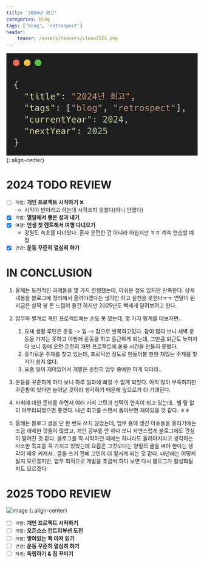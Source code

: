 ```yaml
---
title: '2024년 회고'
categories: blog
tags: ['blog', 'retrospect']
header:
    teaser: /assets/teasers/close2024.png
---
```


![image](/assets/teasers/close2024.png)
{:.align-center}

# 2024 TODO REVIEW

- [ ] `개발`: __개인 프로젝트 시작하기__ ❌
  - 시작이 반이라고 하는데 시작조차 못했다(아니 안했다)
- [x] `개발`: __열일해서 좋은 성과 내기__
- [x] `여행`: __인생 첫 렌트해서 여행 다녀오기__
  - 강원도 속초를 다녀왔다. 혼자 운전한 건 아니라 아쉽지만 ㅎㅎ 계속 연습할 예정
- [x] `건강`: __운동 꾸준히 열심히 하기__

# IN CONCLUSION

1. 올해는 도전적인 과제들을 몇 가지 진행했는데, 아쉬운 점도 있지만 만족한다. 상세 내용을 블로그에 정리해서 올려야겠다는 생각만 하고 실천을 못한다ㅜㅜ 연말이 된 지금은 살짝 붕 뜬 느낌이 들긴 하지만 2025년도 빡세게 달려보려고 한다.

2. 업무와 별개로 개인 프로젝트에는 손도 못 댔는데, 몇 가지 핑계를 대보자면.. 
   1. 요새 생활 루틴은 운동 -> 일 -> 잠으로 반복하고있다. 잠이 많다 보니 새벽 운동을 가지는 못하고 아침에 운동을 하고 출근하게 되는데, 그만큼 퇴근도 늦어지다 보니 집에 오면 온전히 개인 프로젝트에 쏟을 시간을 만들지 못했다.
   2. 흥미로운 주제를 찾고 있는데, 프로덕션 정도로 만들어볼 만한 재밌는 주제를 찾기가 쉽지 않다.
   3. 요즘 일이 재미있어서 개발은 온전히 업무 중에만 하게 되더라..

3. 운동을 꾸준하게 하다 보니 하루 일과에 빠질 수 없게 되었다. 아직 많이 부족하지만 꾸준함이 있다면 늘어날 것이라 생각하기 때문에 앞으로가 더 기대된다.

4. 자취에 대한 준비를 하면서 여러 가지 고민과 선택의 연속이 되고 있는데.. 별 탈 없이 마무리되었으면 좋겠다. 내년 회고를 쓰면서 돌아보면 재미있을 것 같다. ㅎㅎ

5. 올해는 블로그 글을 단 한 번도 쓰지 않았는데, 업무 중에 생긴 이슈들을 올리기에는 조금 애매한 것들이 많았고, 개인 공부를 안 하다 보니 자연스럽게 블로그에도 관심이 떨어진 것 같다. 블로그를 막 시작하던 때에는 하나라도 올려야지라고 생각하는 사소한 목표를 꼭 가지고 있었는데 요즘은 그것보다는 양질의 글을 써야 한다는 생각이 매우 커져서.. 글을 쓰기 전에 고민이 더 앞서게 되는 것 같다. 내년에는 어떻게 될지 모르겠지만, 업무 외적으로 개발을 조금씩 하다 보면 다시 블로그가 활성화될지도 모르겠다.

# 2025 TODO REVIEW

![image](https://github.com/devwithpug/devwithpug.github.io/assets/69145799/c900b5fb-7569-4872-8971-ee8d399a9aba)
{:.align-center}

- [ ] `개발`: __개인 프로젝트 시작하기__
- [ ] `개발`: __오픈소스 컨트리뷰션 도전__
- [ ] `개발`: __쌓여있는 책 마저 읽기__
- [ ] `건강`: __운동 꾸준히 열심히 하기__
- [ ] `자취`: __독립하기 & 집 꾸미기__

